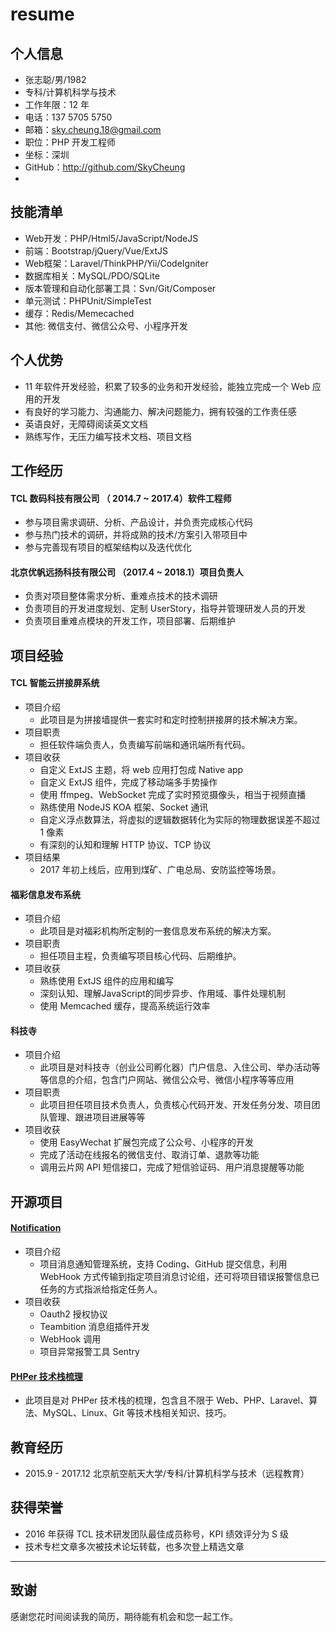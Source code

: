 # resume

## 个人信息

- 张志聪/男/1982
- 专科/计算机科学与技术 
- 工作年限：12 年
- 电话：137 5705 5750
- 邮箱：sky.cheung.18@gmail.com
- 职位：PHP 开发工程师
- 坐标：深圳
- GitHub：http://github.com/SkyCheung
- 

## 技能清单

- Web开发：PHP/Html5/JavaScript/NodeJS
- 前端：Bootstrap/jQuery/Vue/ExtJS
- Web框架：Laravel/ThinkPHP/Yii/CodeIgniter
- 数据库相关：MySQL/PDO/SQLite
- 版本管理和自动化部署工具：Svn/Git/Composer
- 单元测试：PHPUnit/SimpleTest
- 缓存：Redis/Memecached
- 其他: 微信支付、微信公众号、小程序开发

## 个人优势

- 11 年软件开发经验，积累了较多的业务和开发经验，能独立完成一个 Web 应用的开发
- 有良好的学习能力、沟通能力、解决问题能力，拥有较强的工作责任感
- 英语良好，无障碍阅读英文文档
- 熟练写作，无压力编写技术文档、项目文档

## 工作经历

#### TCL 数码科技有限公司 （ 2014.7 ~ 2017.4）软件工程师

- 参与项目需求调研、分析、产品设计，并负责完成核心代码
- 参与热门技术的调研，并将成熟的技术/方案引入带项目中
- 参与完善现有项目的框架结构以及迭代优化

#### 北京优帆远扬科技有限公司 （2017.4 ~ 2018.1）项目负责人

- 负责对项目整体需求分析、重难点技术的技术调研
- 负责项目的开发进度规划、定制 UserStory，指导并管理研发人员的开发
- 负责项目重难点模块的开发工作，项目部署、后期维护

## 项目经验

#### TCL 智能云拼接屏系统

- 项目介绍
    - 此项目是为拼接墙提供一套实时和定时控制拼接屏的技术解决方案。
- 项目职责
    - 担任软件端负责人，负责编写前端和通讯端所有代码。
- 项目收获
    - 自定义 ExtJS 主题，将 web 应用打包成 Native app
    - 自定义 ExtJS 组件，完成了移动端多手势操作
    - 使用 ffmpeg、WebSocket 完成了实时预览摄像头，相当于视频直播
    - 熟练使用 NodeJS KOA 框架、Socket 通讯
    - 自定义浮点数算法，将虚拟的逻辑数据转化为实际的物理数据误差不超过 1 像素
    - 有深刻的认知和理解 HTTP 协议、TCP 协议
- 项目结果
   - 2017 年初上线后，应用到煤矿、广电总局、安防监控等场景。
   
#### 福彩信息发布系统

- 项目介绍
  - 此项目是对福彩机构所定制的一套信息发布系统的解决方案。
- 项目职责
  - 担任项目主程，负责编写项目核心代码、后期维护。
- 项目收获
  - 熟练使用 ExtJS 组件的应用和编写
  - 深刻认知、理解JavaScript的同步异步、作用域、事件处理机制
  - 使用 Memcached 缓存，提高系统运行效率

#### 科技寺

- 项目介绍
  - 此项目是对科技寺（创业公司孵化器）门户信息、入住公司、举办活动等等信息的介绍，包含门户网站、微信公众号、微信小程序等等应用
- 项目职责
  - 此项目担任项目技术负责人，负责核心代码开发、开发任务分发、项目团队管理、跟进项目进展等等
- 项目收获
  - 使用 EasyWechat 扩展包完成了公众号、小程序的开发
  - 完成了活动在线报名的微信支付、取消订单、退款等功能
  - 调用云片网 API 短信接口，完成了短信验证码、用户消息提醒等功能

## 开源项目

#### [Notification](https://github.com/todayqq/notification)

- 项目介绍
  - 项目消息通知管理系统，支持 Coding、GitHub 提交信息，利用 WebHook 方式传输到指定项目消息讨论组，还可将项目错误报警信息已任务的方式指派给指定任务人。
- 项目收获
  - Oauth2 授权协议
  - Teambition 消息组插件开发
  - WebHook 调用
  - 项目异常报警工具 Sentry

#### [PHPer 技术栈梳理](https://github.com/todayqq/PHPerInterviewGuide)

- 此项目是对 PHPer 技术栈的梳理，包含且不限于 Web、PHP、Laravel、算法、MySQL、Linux、Git 等技术栈相关知识、技巧。

## 教育经历

- 2015.9 - 2017.12 北京航空航天大学/专科/计算机科学与技术（远程教育）

## 获得荣誉

- 2016 年获得 TCL 技术研发团队最佳成员称号，KPI 绩效评分为 S 级
- 技术专栏文章多次被技术论坛转载，也多次登上精选文章

---    

## 致谢

感谢您花时间阅读我的简历，期待能有机会和您一起工作。
